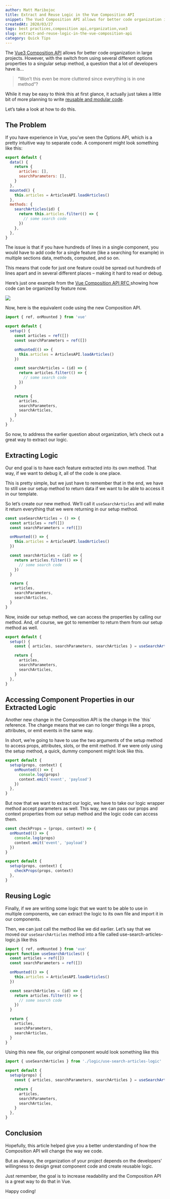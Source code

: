 ```yaml
---
author: Matt Maribojoc
title: Extract and Reuse Logic in the Vue Composition API
snippet: The Vue3 Composition API allows for better code organization in large projects. It actually just takes a little bit of more planning to reuse logic.
createdAt: 2020/03/27
tags: best practices,composition api,organization,vue3
slug: extract-and-reuse-logic-in-the-vue-composition-api
category: Quick Tips
---
```


The [Vue3 Composition API](https://learnvue.co/2020/02/building-the-same-component-in-vue2-vs-vue3) allows for better code organization in large projects. However, with the switch from using several different options properties to a singular setup method, a question that a lot of developers have is…

> “Won’t this even be more cluttered since everything is in one method”?

While it may be easy to think this at first glance, it actually just takes a little bit of more planning to write [reusable and modular code](https://learnvue.co/2020/01/4-vue3-composition-api-tips-you-should-know/).

Let’s take a look at how to do this.

## The Problem

If you have experience in Vue, you’ve seen the Options API, which is a pretty intuitive way to separate code. A component might look something like this:

```js
export default {
  data() {
    return {
      articles: [],
      searchParameters: [],
    }
  },
  mounted() {
    this.articles = ArticlesAPI.loadArticles()
  },
  methods: {
    searchArticles(id) {
      return this.articles.filter(() => {
        // some search code
      })
    },
  },
}
```

The issue is that if you have hundreds of lines in a single component, you would have to add code for a single feature (like a searching for example) in multiple sections data, methods, computed, and so on.

This means that code for just one feature could be spread out hundreds of lines apart and in several different places – making it hard to read or debug.

Here’s just one example from the [Vue Composition API RFC ](https://vue-composition-api-rfc.netlify.com/)showing how code can be organized by feature now.

![]($BASE_URL/../4-vue3-composition-api-tips-you-should-know/img/composition-api.png)

Now, here is the equivalent code using the new Composition API.

```js
import { ref, onMounted } from 'vue'

export default {
  setup() {
    const articles = ref([])
    const searchParameters = ref([])

    onMounted(() => {
      this.articles = ArticlesAPI.loadArticles()
    })

    const searchArticles = (id) => {
      return articles.filter(() => {
        // some search code
      })
    }

    return {
      articles,
      searchParameters,
      searchArticles,
    }
  },
}
```

So now, to address the earlier question about organization, let’s check out a great way to extract our logic.

## Extracting Logic

Our end goal is to have each feature extracted into its own method. That way, if we want to debug it, all of the code is one place.

This is pretty simple, but we just have to remember that in the end, we have to still use our setup method to return data if we want to be able to access it in our template.

So let’s create our new method. We’ll call it `useSearchArticles` and will make it return everything that we were returning in our setup method.

```js
const useSearchArticles = () => {
  const articles = ref([])
  const searchParameters = ref([])

  onMounted(() => {
    this.articles = ArticlesAPI.loadArticles()
  })

  const searchArticles = (id) => {
    return articles.filter(() => {
      // some search code
    })
  }

  return {
    articles,
    searchParameters,
    searchArticles,
  }
}
```

Now, inside our setup method, we can access the properties by calling our method. And, of course, we got to remember to return them from our setup method as well.

```js
export default {
  setup() {
    const { articles, searchParameters, searchArticles } = useSearchArticles()

    return {
      articles,
      searchParameters,
      searchArticles,
    }
  },
}
```

## Accessing Component Properties in our Extracted Logic

Another new change in the Composition API is the change in the \`this\` reference. The change means that we can no longer things like a props, attributes, or emit events in the same way.

In short, we’re going to have to use the two arguments of the setup method to access props, attributes, slots, or the emit method. If we were only using the setup method, a quick, dummy component might look like this.

```js
export default {
  setup(props, context) {
    onMounted(() => {
      console.log(props)
      context.emit('event', 'payload')
    })
  },
}
```

But now that we want to extract our logic, we have to take our logic wrapper method accept parameters as well. This way, we can pass our props and context properties from our setup method and the logic code can access them.

```js
const checkProps = (props, context) => {
  onMounted(() => {
    console.log(props)
    context.emit('event', 'payload')
  })
}

export default {
  setup(props, context) {
    checkProps(props, context)
  },
}
```

## Reusing Logic

Finally, if we are writing some logic that we want to be able to use in multiple components, we can extract the logic to its own file and import it in our components.

Then, we can just call the method like we did earlier. Let’s say that we moved our `useSearchArticles` method into a file called use-search-articles-logic.js like this

```js
import { ref, onMounted } from 'vue'
export function useSearchArticles() {
  const articles = ref([])
  const searchParameters = ref([])

  onMounted(() => {
    this.articles = ArticlesAPI.loadArticles()
  })

  const searchArticles = (id) => {
    return articles.filter(() => {
      // some search code
    })
  }

  return {
    articles,
    searchParameters,
    searchArticles,
  }
}
```

Using this new file, our original component would look something like this

```js
import { useSearchArticles } from './logic/use-search-articles-logic'

export default {
  setup(props) {
    const { articles, searchParameters, searchArticles } = useSearchArticles()

    return {
      articles,
      searchParameters,
      searchArticles,
    }
  },
}
```

## Conclusion

Hopefully, this article helped give you a better understanding of how the Composition API will change the way we code.

But as always, the organization of your project depends on the developers’ willingness to design great component code and create reusable logic.

Just remember, the goal is to increase readability and the Composition API is a great way to do that in Vue.

Happy coding!
